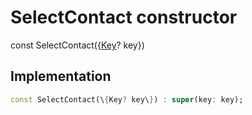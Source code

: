 


# SelectContact constructor






const
SelectContact(\{[Key](https:api.flutter.dev/flutter/foundation/Key-class.html)? key\})





## Implementation

```dart
const SelectContact(\{Key? key\}) : super(key: key);
```







